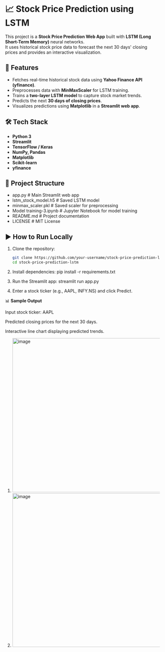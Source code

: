 # 📈 Stock Price Prediction using LSTM

This project is a **Stock Price Prediction Web App** built with **LSTM (Long Short-Term Memory)** neural networks.  
It uses historical stock price data to forecast the next 30 days' closing prices and provides an interactive visualization.

## 🚀 Features
- Fetches real-time historical stock data using **Yahoo Finance API (yfinance)**.
- Preprocesses data with **MinMaxScaler** for LSTM training.
- Trains a **two-layer LSTM model** to capture stock market trends.
- Predicts the next **30 days of closing prices**.
- Visualizes predictions using **Matplotlib** in a **Streamlit web app**.

## 🛠️ Tech Stack
- **Python 3**
- **Streamlit**
- **TensorFlow / Keras**
- **NumPy, Pandas**
- **Matplotlib**
- **Scikit-learn**
- **yfinance**

## 📂 Project Structure
- app.py # Main Streamlit web app
- lstm_stock_model.h5 # Saved LSTM model
- minmax_scaler.pkl # Saved scaler for preprocessing
- Model training-3.ipynb # Jupyter Notebook for model training
- README.md # Project documentation
- LICENSE # MIT License


## ▶️ How to Run Locally
1. Clone the repository:
   ```bash
   git clone https://github.com/your-username/stock-price-prediction-lstm.git
   cd stock-price-prediction-lstm

2. Install dependencies:
   pip install -r requirements.txt

3. Run the Streamlit app:
   streamlit run app.py

4. Enter a stock ticker (e.g., AAPL, INFY.NS) and click Predict.
   

📊 **Sample Output**

Input stock ticker: AAPL

Predicted closing prices for the next 30 days.

Interactive line chart displaying predicted trends.

1. <img width="940" height="500" alt="image" src="https://github.com/user-attachments/assets/1b4bf65d-1796-4c5e-b403-5e2978f66282" />
2. <img width="940" height="499" alt="image" src="https://github.com/user-attachments/assets/eb7ed2dc-fee4-420b-ac05-5ded6565edc1" />

